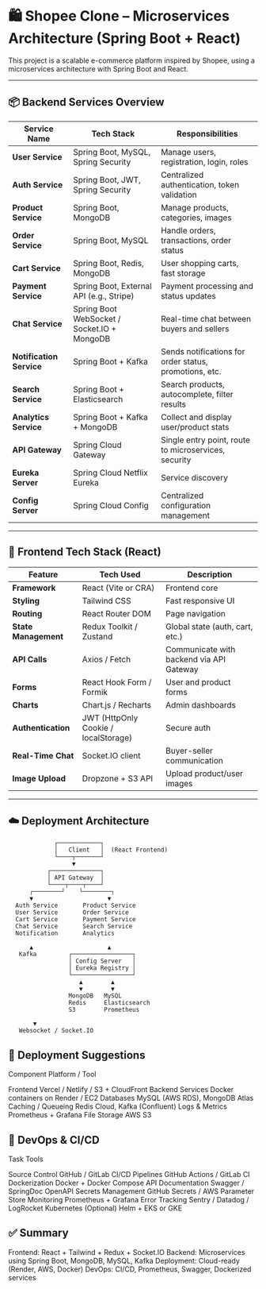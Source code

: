 # 🛍️ Shopee Clone – Microservices Architecture (Spring Boot + React)

This project is a scalable e-commerce platform inspired by Shopee, using a microservices architecture with Spring Boot and React.

---

## 📦 Backend Services Overview

| Service Name     | Tech Stack                                   | Responsibilities                                                 |
|------------------|----------------------------------------------|------------------------------------------------------------------|
| **User Service** | Spring Boot, MySQL, Spring Security          | Manage users, registration, login, roles                         |
| **Auth Service** | Spring Boot, JWT, Spring Security            | Centralized authentication, token validation                     |
| **Product Service** | Spring Boot, MongoDB                      | Manage products, categories, images                              |
| **Order Service** | Spring Boot, MySQL                          | Handle orders, transactions, order status                        |
| **Cart Service** | Spring Boot, Redis, MongoDB                  | User shopping carts, fast storage                                |
| **Payment Service** | Spring Boot, External API (e.g., Stripe) | Payment processing and status updates                            |
| **Chat Service** | Spring Boot WebSocket / Socket.IO + MongoDB | Real-time chat between buyers and sellers                        |
| **Notification Service** | Spring Boot + Kafka                  | Sends notifications for order status, promotions, etc.           |
| **Search Service** | Spring Boot + Elasticsearch               | Search products, autocomplete, filter results                    |
| **Analytics Service** | Spring Boot + Kafka + MongoDB          | Collect and display user/product stats                           |
| **API Gateway**  | Spring Cloud Gateway                         | Single entry point, route to microservices, security             |
| **Eureka Server**| Spring Cloud Netflix Eureka                 | Service discovery                                                |
| **Config Server**| Spring Cloud Config                         | Centralized configuration management                             |

---

## 🎨 Frontend Tech Stack (React)

| Feature                | Tech Used                                | Description                                    |
|------------------------|-------------------------------------------|------------------------------------------------|
| **Framework**          | React (Vite or CRA)                       | Frontend core                                  |
| **Styling**            | Tailwind CSS                              | Fast responsive UI                             |
| **Routing**            | React Router DOM                          | Page navigation                                |
| **State Management**   | Redux Toolkit / Zustand                   | Global state (auth, cart, etc.)                |
| **API Calls**          | Axios / Fetch                             | Communicate with backend via API Gateway       |
| **Forms**              | React Hook Form / Formik                  | User and product forms                         |
| **Charts**             | Chart.js / Recharts                       | Admin dashboards                               |
| **Authentication**     | JWT (HttpOnly Cookie / localStorage)      | Secure auth                                    |
| **Real-Time Chat**     | Socket.IO client                          | Buyer-seller communication                     |
| **Image Upload**       | Dropzone + S3 API                         | Upload product/user images                     |

---

## ☁️ Deployment Architecture

```text
             ┌────────────┐
             │   Client   │  (React Frontend)
             └────┬───────┘
                  ▼
           ┌──────────────┐
           │ API Gateway  │
           └────┬────┬────┘
      ┌────────┘    └────────┐
      ▼                     ▼
  Auth Service       Product Service
  User Service       Order Service
  Cart Service       Payment Service
  Chat Service       Search Service
  Notification       Analytics

      ▲                     ▲
   Kafka         ┌─────────────────┐
                 │ Config Server   │
                 │ Eureka Registry │
                 └─────────────────┘
                    ▲        ▲
                    ▼        ▼
                 MongoDB   MySQL
                 Redis     Elasticsearch
                 S3        Prometheus

       ▼
   Websocket / Socket.IO
```
## 🔸 Deployment Suggestions

Component	Platform / Tool

Frontend	Vercel / Netlify / S3 + CloudFront
Backend Services	Docker containers on Render / EC2
Databases	MySQL (AWS RDS), MongoDB Atlas
Caching / Queueing	Redis Cloud, Kafka (Confluent)
Logs & Metrics	Prometheus + Grafana
File Storage	AWS S3

## 🔁 DevOps & CI/CD

Task	Tools

Source Control	GitHub / GitLab
CI/CD Pipelines	GitHub Actions / GitLab CI
Dockerization	Docker + Docker Compose
API Documentation	Swagger / SpringDoc OpenAPI
Secrets Management	GitHub Secrets / AWS Parameter Store
Monitoring	Prometheus + Grafana
Error Tracking	Sentry / Datadog / LogRocket
Kubernetes (Optional)	Helm + EKS or GKE

## ✅ Summary

Frontend: React + Tailwind + Redux + Socket.IO
Backend: Microservices using Spring Boot, MongoDB, MySQL, Kafka
Deployment: Cloud-ready (Render, AWS, Docker)
DevOps: CI/CD, Prometheus, Swagger, Dockerized services
